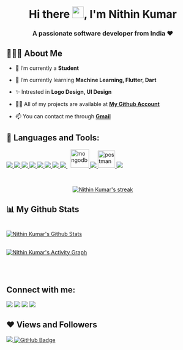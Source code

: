 <h1 align="center">Hi there <img src="https://raw.githubusercontent.com/MartinHeinz/MartinHeinz/master/wave.gif" width="30px">, I'm Nithin Kumar</h1>
<h3 align="center"><b>A passionate software developer from India ❤</h3></b>

## 👨🏽‍💻 About Me

- 🔭 I’m currently a **Student**

- 🌱 I’m currently learning **Machine Learning, Flutter, Dart**

- ✨ Intrested in **Logo Design, UI Design** 

- 👨‍💻 All of my projects are available at **[My Github Account](https://github.com/NithinKumar9)**

- 📫 You can contact me through **[Gmail](nithinbyadav999@gmail.com)**


## 🚀 Languages and Tools:

<p align="left">
    <a href="http://www.cplusplus.org/" targate="_bla"><img src="https://img.icons8.com/color/48/000000/c-plus-plus-logo.png"/>
    <a href="https://www.java.com" target="_blank"> <img src="https://img.icons8.com/color/48/000000/java-coffee-cup-logo.png"/> </a>
    <a href="https://www.w3.org/html/" target="_blank"> <img src="https://img.icons8.com/color/48/000000/html-5.png"/> </a> 
    <a href="https://www.w3schools.com/css/" target="_blank"> <img src="https://img.icons8.com/color/48/000000/css3.png"/> </a> 
    <a href="https://developer.mozilla.org/en-US/docs/Web/JavaScript" target="_blank"> <img src="https://img.icons8.com/color/48/000000/javascript.png"/> </a> 
    <a href="https://www.python.org" target="_blank"> <img src="https://img.icons8.com/color/48/000000/python.png"/> </a> 
    <a href="https://www.php.net/" target="_blank"> <img src="https://img.icons8.com/ios-filled/48/4a90e2/php-logo.png"/> </a> 
    <a style="padding-right:8px;" href="https://www.mysql.com/" target="_blank"> <img src="https://img.icons8.com/fluent/50/000000/mysql-logo.png"/> </a>
    <a href="https://flutter.dev/" target="_blank"> <img src="https://img.icons8.com/color/48/000000/flutter.png" alt="mongodb" width="48" height="48"/> </a> 
    <a href="https://firebase.google.com/" target="_blank"> <img src="https://img.icons8.com/color/48/000000/firebase.png"/> </a> 
    <a href="https://dart.dev/" target="_blank"> <img src="https://img.icons8.com/color/48/000000/dart.png" alt="postman" width="45" height="45"/> </a>   
    <a href="https://git-scm.com/" target="_blank"> <img src="https://img.icons8.com/color/48/000000/git.png"/> </a> 
</p>

<!-- [![React Badge](https://img.shields.io/badge/-React-61DBFB?style=for-the-badge&labelColor=black&logo=react&logoColor=61DBFB)](#)  [![Javascript Badge](https://img.shields.io/badge/-Javascript-F0DB4F?style=for-the-badge&labelColor=black&logo=javascript&logoColor=F0DB4F)](#) [![Typescript Badge](https://img.shields.io/badge/-Typescript-007acc?style=for-the-badge&labelColor=black&logo=typescript&logoColor=007acc)](#) [![Nodejs Badge](https://img.shields.io/badge/-Nodejs-3C873A?style=for-the-badge&labelColor=black&logo=node.js&logoColor=3C873A)](#) [![GraphQL Badge](https://img.shields.io/badge/-GraphQl-e535ab?style=for-the-badge&labelColor=black&logo=node.js&logoColor=e535ab)](#) -->
<br/>

<p align="center">
    <a href="https://github.com/NithinKumar9/github-readme-streak-stats">
        <img title="🔥 Get streak stats for your profile at git.io/streak-stats" alt="Nithin Kumar's streak" src="https://github-readme-streak-stats.herokuapp.com/?user=NithinKumar9&theme=black-ice&hide_border=true&stroke=0000&background=060A0CD0"/>
    </a>
</p>

## 📊 My Github Stats

  <br/>
    <a href="https://github.com/NithinKumar9/github-readme-stats"><img alt="Nithin Kumar's Github Stats" src="https://github-readme-stats.vercel.app/api?username=NithinKumar9&show_icons=true&count_private=true&theme=react&hide_border=true&bg_color=0D1117" /></a>
<br/>
<br/>

<a href="https://github.com/NithinKumar9/github-readme-activity-graph"><img alt="Nithin Kumar's Activity Graph" src="https://activity-graph.herokuapp.com/graph?username=NithinKumar9&bg_color=0D1117&color=5BCDEC&line=5BCDEC&point=FFFFFF&hide_border=true" /></a>

<br/>
<br/>

## Connect with me:
<p align="left">

<a href = "https://www.linkedin.com/in/nithin-kumar-b-5a35101a4//"><img src="https://img.icons8.com/fluent/48/000000/linkedin.png"/></a>
<a href = "https://twitter.com/Nithin99yadav"><img src="https://img.icons8.com/fluent/48/000000/twitter.png"/></a>
<a href = "https://www.instagram.com/nithin_infinity/"><img src="https://img.icons8.com/fluent/48/000000/instagram-new.png"/></a>
<a href = "https://support.discord.com/hc/en-us/profiles/1516727418341"><img src="https://img.icons8.com/ios/48/4a90e2/discord-logo--v1.png"/></a>



</p>

## ❤ Views and Followers
<a href="https://github.com/Meghna-DAS/github-profile-views-counter">
    <img src="https://komarev.com/ghpvc/?username=NithinKumar9">
</a>
<a href="https://github.com/NithinKumar9?tab=followers"><img src="https://img.shields.io/github/followers/NithinKumar9?label=Followers&style=social" alt="GitHub Badge"></a>
